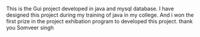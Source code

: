 This is the Gui project developed in java and mysql database.
I have designed this project during my training of java in my college.
And i won the first prize in the project exhibation program to developed this project.
thank you
Somveer singh
